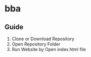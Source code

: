 # bba

## Guide
1. Clone or Download Repository
2. Open Repository Folder
2. Run Website by Open index.html file
